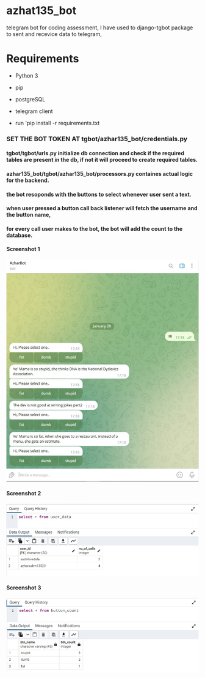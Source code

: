 # azhat135_bot
telegram bot for coding assessment,
I have used to django-tgbot package to sent and recevice data to telegram, 

# Requirements

- Python 3

- pip

- postgreSQL

- telegram client

- run 'pip install -r requirements.txt

### SET THE BOT TOKEN AT tgbot/azhar135_bot/credentials.py

####  tgbot/tgbot/urls.py initialize db connection and check if the required tables are present in the db, if not it will proceed to create required tables.

####  azhar135_bot/tgbot/azhar135_bot/processors.py containes actual logic for the backend.

####  the bot resoponds with the buttons to select whenever user sent a text.

####  when user pressed a button call back listener will fetch the username and the button name,

####  for every call user makes to the bot, the bot will add the count to the database.

####  Screenshot 1

![alt text](https://github.com/azharsalim135/azhar135_bot/raw/main/screenshots/Screenshot%202023-01-29%20171848.jpg)

####  Screenshot 2

![alt text](https://github.com/azharsalim135/azhar135_bot/raw/main/screenshots/Screenshot%202023-01-29%20171928.jpg)

####  Screenshot 3

![alt text](https://github.com/azharsalim135/azhar135_bot/raw/main/screenshots/Screenshot%202023-01-29%20172002.jpg)

